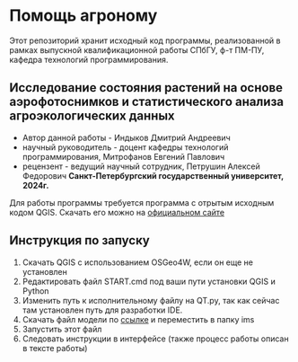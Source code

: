 # Помощь агроному
Этот репозиторий хранит исходный код программы, реализованной в рамках выпускной квалификационной работы СПбГУ, ф-т ПМ-ПУ, кафедра технологий программирования. 
## **Исследование состояния растений на основе аэрофотоснимков и статистического анализа агроэкологических данных**
 - Автор данной работы - Индыков Дмитрий Андреевич
 - научный руководитель - доцент кафедры технологий программирования, Митрофанов Евгений Павлович
 - рецензент - ведущий научный сотрудник, Петрушин Алексей Федорович
**Санкт-Петербургский государственный университет, 2024г.**

Для работы программы требуется программа с отрытым исходным кодом QGIS. Скачать его можно на  [официальном сайте](https://qgis.org/ru/site/)

## Инструкция по запуску

 1. Скачать QGIS с использованием OSGeo4W, если он еще не установлен
 2. Редактировать файл START.cmd под ваши пути установки QGIS и Python
 3. Изменить путь к исполнительному файлу на QT.py, так как сейчас там установлен путь для разработки IDE.
 4. Скачать файл модели по [ссылке](https://drive.usercontent.google.com/download?id=1GLZIQlQ-3KUWaGTQ1g_InVcqesGfGcpW&export=download&authuser=0&confirm=t&uuid=f71d5456-ba20-48e3-b191-211e8b1e8c94&at=APZUnTVpDUsfprjACRdV_DGhqQVR%3A1708996873076) и переместить в папку ims
 5. Запустить этот файл
 6. Следовать инструкции в интерфейсе (также процесс работы описан в тексте работы)
